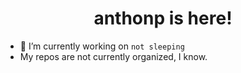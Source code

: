 <h1 align="center">anthonp is here!</h3>

- 🔭 I’m currently working on ```not sleeping```
- My repos are not currently organized, I know.
